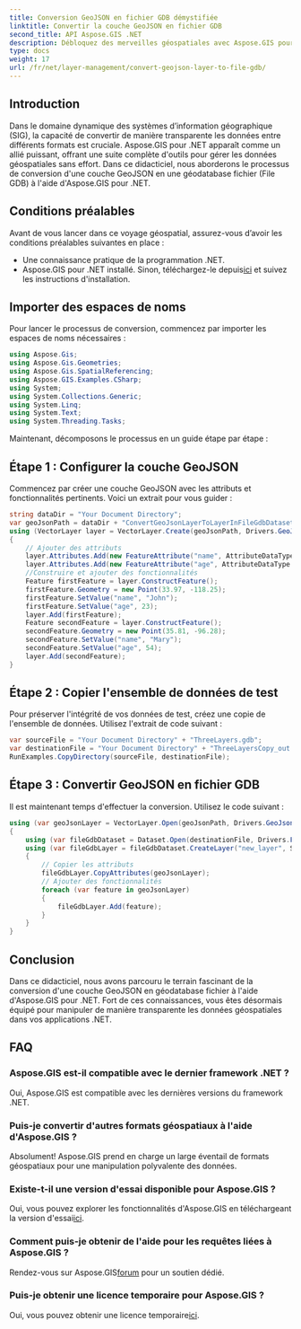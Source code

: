 ```yaml
---
title: Conversion GeoJSON en fichier GDB démystifiée
linktitle: Convertir la couche GeoJSON en fichier GDB
second_title: API Aspose.GIS .NET
description: Débloquez des merveilles géospatiales avec Aspose.GIS pour .NET ! Convertissez sans effort les couches GeoJSON en géodatabases fichier. Essayez-le maintenant! #Aspose #SIG
type: docs
weight: 17
url: /fr/net/layer-management/convert-geojson-layer-to-file-gdb/
---
```

## Introduction
Dans le domaine dynamique des systèmes d’information géographique (SIG), la capacité de convertir de manière transparente les données entre différents formats est cruciale. Aspose.GIS pour .NET apparaît comme un allié puissant, offrant une suite complète d'outils pour gérer les données géospatiales sans effort. Dans ce didacticiel, nous aborderons le processus de conversion d'une couche GeoJSON en une géodatabase fichier (File GDB) à l'aide d'Aspose.GIS pour .NET.
## Conditions préalables
Avant de vous lancer dans ce voyage géospatial, assurez-vous d’avoir les conditions préalables suivantes en place :
- Une connaissance pratique de la programmation .NET.
-  Aspose.GIS pour .NET installé. Sinon, téléchargez-le depuis[ici](https://releases.aspose.com/gis/net/) et suivez les instructions d'installation.
## Importer des espaces de noms
Pour lancer le processus de conversion, commencez par importer les espaces de noms nécessaires :
```csharp
using Aspose.Gis;
using Aspose.Gis.Geometries;
using Aspose.Gis.SpatialReferencing;
using Aspose.GIS.Examples.CSharp;
using System;
using System.Collections.Generic;
using System.Linq;
using System.Text;
using System.Threading.Tasks;
```
Maintenant, décomposons le processus en un guide étape par étape :
## Étape 1 : Configurer la couche GeoJSON
Commencez par créer une couche GeoJSON avec les attributs et fonctionnalités pertinents. Voici un extrait pour vous guider :
```csharp
string dataDir = "Your Document Directory";
var geoJsonPath = dataDir + "ConvertGeoJsonLayerToLayerInFileGdbDataset_out.json";
using (VectorLayer layer = VectorLayer.Create(geoJsonPath, Drivers.GeoJson))
{
    // Ajouter des attributs
    layer.Attributes.Add(new FeatureAttribute("name", AttributeDataType.String));
    layer.Attributes.Add(new FeatureAttribute("age", AttributeDataType.Integer));
    //Construire et ajouter des fonctionnalités
    Feature firstFeature = layer.ConstructFeature();
    firstFeature.Geometry = new Point(33.97, -118.25);
    firstFeature.SetValue("name", "John");
    firstFeature.SetValue("age", 23);
    layer.Add(firstFeature);
    Feature secondFeature = layer.ConstructFeature();
    secondFeature.Geometry = new Point(35.81, -96.28);
    secondFeature.SetValue("name", "Mary");
    secondFeature.SetValue("age", 54);
    layer.Add(secondFeature);
}
```
## Étape 2 : Copier l'ensemble de données de test
Pour préserver l'intégrité de vos données de test, créez une copie de l'ensemble de données. Utilisez l'extrait de code suivant :
```csharp
var sourceFile = "Your Document Directory" + "ThreeLayers.gdb";
var destinationFile = "Your Document Directory" + "ThreeLayersCopy_out.gdb";
RunExamples.CopyDirectory(sourceFile, destinationFile);
```
## Étape 3 : Convertir GeoJSON en fichier GDB
Il est maintenant temps d'effectuer la conversion. Utilisez le code suivant :
```csharp
using (var geoJsonLayer = VectorLayer.Open(geoJsonPath, Drivers.GeoJson))
{
    using (var fileGdbDataset = Dataset.Open(destinationFile, Drivers.FileGdb))
    using (var fileGdbLayer = fileGdbDataset.CreateLayer("new_layer", SpatialReferenceSystem.Wgs84))
    {
        // Copier les attributs
        fileGdbLayer.CopyAttributes(geoJsonLayer);
        // Ajouter des fonctionnalités
        foreach (var feature in geoJsonLayer)
        {
            fileGdbLayer.Add(feature);
        }
    }
}
```
## Conclusion
Dans ce didacticiel, nous avons parcouru le terrain fascinant de la conversion d'une couche GeoJSON en géodatabase fichier à l'aide d'Aspose.GIS pour .NET. Fort de ces connaissances, vous êtes désormais équipé pour manipuler de manière transparente les données géospatiales dans vos applications .NET.
## FAQ
### Aspose.GIS est-il compatible avec le dernier framework .NET ?
Oui, Aspose.GIS est compatible avec les dernières versions du framework .NET.
### Puis-je convertir d'autres formats géospatiaux à l'aide d'Aspose.GIS ?
Absolument! Aspose.GIS prend en charge un large éventail de formats géospatiaux pour une manipulation polyvalente des données.
### Existe-t-il une version d'essai disponible pour Aspose.GIS ?
 Oui, vous pouvez explorer les fonctionnalités d'Aspose.GIS en téléchargeant la version d'essai[ici](https://releases.aspose.com/).
### Comment puis-je obtenir de l'aide pour les requêtes liées à Aspose.GIS ?
 Rendez-vous sur Aspose.GIS[forum](https://forum.aspose.com/c/gis/33) pour un soutien dédié.
### Puis-je obtenir une licence temporaire pour Aspose.GIS ?
 Oui, vous pouvez obtenir une licence temporaire[ici](https://purchase.aspose.com/temporary-license/).